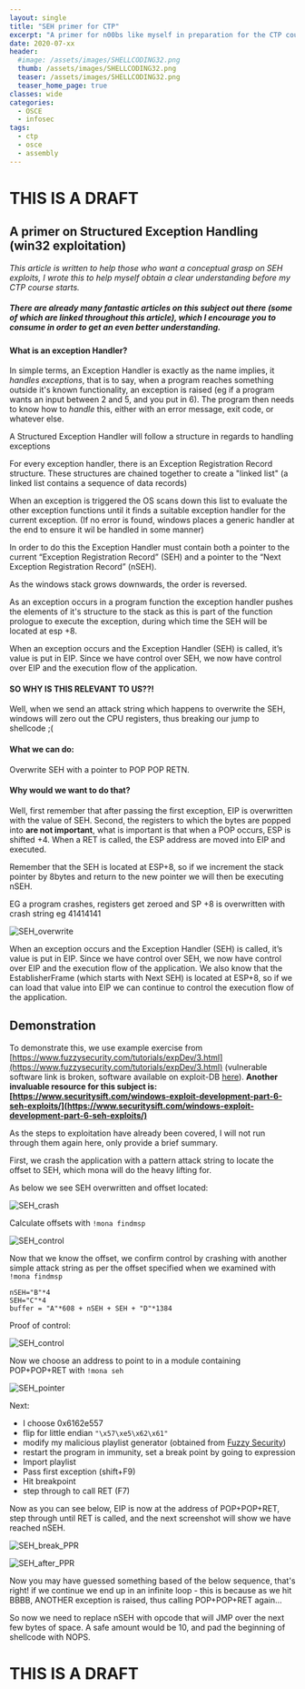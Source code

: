 ```yaml
---
layout: single
title: "SEH primer for CTP"
excerpt: "A primer for n00bs like myself in preparation for the CTP course offered by Offensive Security"
date: 2020-07-xx
header:
  #image: /assets/images/SHELLCODING32.png
  thumb: /assets/images/SHELLCODING32.png
  teaser: /assets/images/SHELLCODING32.png
  teaser_home_page: true
classes: wide
categories:
  - OSCE
  - infosec
tags:
  - ctp
  - osce
  - assembly
---
```

# THIS IS A DRAFT
## A primer on Structured Exception Handling (win32 exploitation)

*This article is written to help those who want a conceptual grasp on SEH exploits, I wrote this to help myself obtain a clear understanding before my CTP course starts.*

##### There are already many fantastic articles on this subject out there (some of which are linked throughout this article), which I encourage you to consume in order to get an even better understanding. 

#### What is an exception Handler?

In simple terms, an Exception Handler is exactly as the name implies, it *handles exceptions*, that is to say, when a program reaches something outside it's known functionality, an exception is raised (eg if a program wants an input between 2 and 5, and you put in 6). The program then needs to know how to *handle* this, either with an error message, exit code, or whatever else.

A Structured Exception Handler will follow a structure in  regards to handling exceptions

For every exception handler, there is an Exception Registration Record structure.
These structures are chained together to create a "linked list" (a linked list contains a sequence of data records)

When an exception is triggered the OS scans down this list to evaluate the other exception functions until it finds a suitable exception handler for the current exception. (If no error is found, windows places a generic handler at the end to ensure it wil be handled in some manner)

In order to do this the Exception Handler must contain both a pointer to the current “Exception Registration Record” (SEH) and a pointer to the “Next Exception Registration Record” (nSEH). 

As the windows stack grows downwards, the order is reversed.


As an exception occurs in a program function the exception handler pushes the elements of it's structure to the stack as this is part of the function prologue to execute the exception, during which time the SEH will be located at esp +8.

When an exception occurs and the Exception Handler (SEH) is called, it’s value is put in EIP. Since we have control over SEH, we now have control over EIP and the execution flow of the application. 


#### SO WHY IS THIS RELEVANT TO US??!

Well, when we send an attack string which happens to overwrite the SEH, windows will zero out the CPU registers, thus breaking our jump to shellcode ;(

#### What we can do:

Overwrite SEH with a pointer to POP POP RETN. 

#### Why would we want to do that?

Well, first remember that after passing the first exception, EIP is overwritten with the value of SEH.
Second, the registers to which the bytes are popped into **are not important**, what is important is that when a POP occurs, ESP is shifted +4. When a RET is called, the ESP address are moved into EIP and executed.

Remember that the SEH is located at ESP+8, so if we increment the stack pointer by 8bytes and return to the new pointer we will then be executing nSEH. 

EG a program crashes, registers get zeroed and SP +8 is overwritten with crash string eg 41414141

![SEH_overwrite](/assets/images/seh/SEH_overwrite.jpg)

When an exception occurs and the Exception Handler (SEH) is called, it’s value is put in EIP. Since we have control over SEH, we now have control over EIP and the execution flow of the application. 
We also know that the EstablisherFrame (which starts with Next SEH) is located at ESP+8, so if we can load that value into EIP we can continue to control the execution flow of the application.

## Demonstration

To demonstrate this, we use example exercise from [https://www.fuzzysecurity.com/tutorials/expDev/3.html](https://www.fuzzysecurity.com/tutorials/expDev/3.html) (vulnerable software link is broken, software available on exploit-DB [here](https://www.exploit-db.com/exploits/17803)).
**Another invaluable resource for this subject is: [https://www.securitysift.com/windows-exploit-development-part-6-seh-exploits/](https://www.securitysift.com/windows-exploit-development-part-6-seh-exploits/)**


As the steps to exploitation have already been covered, I will not run through them again here, only provide a brief summary.

First, we crash the application with a pattern attack string to locate the offset to SEH, which mona will do the heavy lifting for.

As below we see SEH overwritten and offset located:

![SEH_crash](/assets/images/seh/SEH_crash.jpg)

Calculate offsets with `!mona findmsp`

![SEH_control](/assets/images/seh/SEH_examine.jpg)

Now that we know the offset, we confirm control by crashing with another simple attack string as per the offset specified when we examined with `!mona findmsp`

```
nSEH="B"*4
SEH="C"*4
buffer = "A"*608 + nSEH + SEH + "D"*1384
```


Proof of control: 

![SEH_control](/assets/images/seh/SEH_control.JPG)

Now we choose an address to point to in a module containing POP+POP+RET with `!mona seh`

![SEH_pointer](/assets/images/seh/SEH_pointers.jpg)

Next:
* I choose 0x6162e557
* flip for little endian `"\x57\xe5\x62\x61"`
* modify my malicious playlist generator (obtained from [Fuzzy Security](https://www.fuzzysecurity.com/tutorials/expDev/3.html))
* restart the program in immunity, set a break point by going to expression 
* Import playlist
* Pass first exception (shift+F9)
* Hit breakpoint
* step through to call RET (F7)

Now as you can see below, EIP is now at the address of POP+POP+RET, step through until RET is called, and the next screenshot will show we have reached nSEH.

![SEH_break_PPR](/assets/images/seh/SEH_break_PPR.jpg)

![SEH_after_PPR](/assets/images/seh/SEH_after_PPR.jpg)

Now you may have guessed something based of the below sequence, that's right! if we continue we end up in an infinite loop - this is because as we hit BBBB, ANOTHER exception is raised, thus calling POP+POP+RET again...

So now we need to replace nSEH with opcode that will JMP over the next few bytes of space. A safe amount would be 10, and pad the beginning of shellcode with NOPS.

# THIS IS A DRAFT
